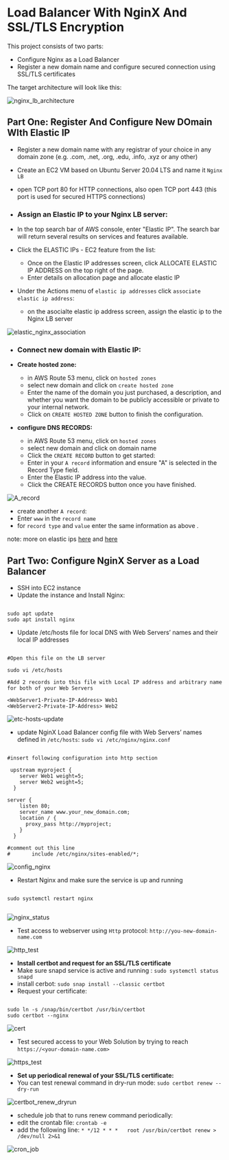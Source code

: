 # Load Balancer With NginX And SSL/TLS Encryption

This project consists of two parts:
- Configure Nginx as a Load Balancer
- Register a new domain name and configure secured connection using SSL/TLS certificates

The target architecture will look like this:

![nginx_lb_architecture](https://user-images.githubusercontent.com/92983658/186160254-c8319f4d-736d-431b-a5ab-c97982a4d6c8.png)

## Part One: Register And Configure New DOmain WIth Elastic IP
- Register a new domain name with any registrar of your choice in any domain zone (e.g. .com, .net, .org, .edu, .info, .xyz or any other)
- Create an EC2 VM based on Ubuntu Server 20.04 LTS and name it `Nginx LB` 
 - open TCP port 80 for HTTP connections, also open TCP port 443 (this port is used for secured HTTPS connections)

- ### Assign an Elastic IP to your Nginx LB server: 
 - In the top search bar of AWS console, enter "Elastic IP". The search bar will return several results on services and features available.
 - Click the ELASTIC IPs - EC2 feature from the list:
   - Once on the Elastic IP addresses screen, click ALLOCATE ELASTIC IP ADDRESS on the top right of the page.
   - Enter details on allocation page and allocate elastic IP
 - Under the Actions menu of `elastic ip addresses` click `associate elastic ip address`:
   - on the asocialte elastic ip address screen, assign the elastic ip to the Nginx LB server

![elastic_nginx_association](https://user-images.githubusercontent.com/92983658/186363962-0491a62c-84ea-465e-8ed6-d57deadd406d.png)


- ### Connect new domain with Elastic IP:
- **Create hosted zone:**
  - in AWS Route 53 menu, click on `hosted zones`
  - select new domain and click on `create hosted zone`
   - Enter the name of the domain you just purchased, a description, and whether you want the domain to be publicly accessible or private to your internal network.
   - Click on `CREATE HOSTED ZONE` button to finish the configuration.  

- **configure DNS RECORDS:**
  - in AWS Route 53 menu, click on `hosted zones`
  - select new domain and click on domain name
   - Click the `CREATE RECORD` button to get started:
   - Enter in your `A record` information and ensure "A" is selected in the Record Type field.
   - Enter the Elastic IP address into the value.
   - Click the CREATE RECORDS button once you have finished.

 ![A_record](https://user-images.githubusercontent.com/92983658/186440451-f0ca251e-8c3a-4086-80ec-10ecba84731d.png)
 
  - create another `A record`:
   - Enter `www` in the `record name`
   - for `record type` and `value` enter the same information as above .
 
 note: more on elastic ips <a href="https://aws.amazon.com/getting-started/hands-on/get-a-domain/">here</a> and <a href="https://medium.com/progress-on-ios-development/connecting-an-ec2-instance-with-a-godaddy-domain-e74ff190c233">here</a>



## Part Two: Configure NginX Server as a Load Balancer

- SSH into EC2 instance
- Update the instance and Install Nginx: 

```

sudo apt update
sudo apt install nginx

```

- Update /etc/hosts file for local DNS with Web Servers’ names  and their local IP addresses

```

#Open this file on the LB server

sudo vi /etc/hosts

#Add 2 records into this file with Local IP address and arbitrary name for both of your Web Servers

<WebServer1-Private-IP-Address> Web1
<WebServer2-Private-IP-Address> Web2

```

![etc-hosts-update](https://user-images.githubusercontent.com/92983658/186168944-217ce448-756c-4c54-b958-da121a4ea6a6.png)


- update NginX Load Balancer config file with  Web Servers’ names defined in `/etc/hosts`: `sudo vi /etc/nginx/nginx.conf`

```

#insert following configuration into http section

 upstream myproject {
    server Web1 weight=5;
    server Web2 weight=5;
  }

server {
    listen 80;
    server_name www.your_new_domain.com;
    location / {
      proxy_pass http://myproject;
    }
  }

#comment out this line
#       include /etc/nginx/sites-enabled/*;

```

![config_nginx](https://user-images.githubusercontent.com/92983658/186703987-07dd1ad4-86b0-4481-8cdc-54be16afb2b6.png)


- Restart Nginx and make sure the service is up and running
```

sudo systemctl restart nginx
  

```

![nginx_status](https://user-images.githubusercontent.com/92983658/186171043-b87c0236-533d-42fa-8345-99a4c6197bb6.png)


- Test access to webserver using `Http` protocol: `http://you-new-domain-name.com`


![http_test](https://user-images.githubusercontent.com/92983658/187036098-fc205cde-405b-4356-ba22-475d03af1895.png)



- **Install certbot and request for an SSL/TLS certificate**
 - Make sure snapd service is active and running : `sudo systemctl status snapd` 
 - install cerbot: `sudo snap install --classic certbot`
 - Request your certificate:
 ```
 
 sudo ln -s /snap/bin/certbot /usr/bin/certbot
 sudo certbot --nginx

```

![cert](https://user-images.githubusercontent.com/92983658/186872705-c3dec8a4-babd-4315-a329-b32325c4d33c.png)


- Test secured access to your Web Solution by trying to reach `https://<your-domain-name.com>`

 ![https_test](https://user-images.githubusercontent.com/92983658/187036461-c87a0e2b-e8e9-47fb-aca6-cb17bc08fb63.png)

 
 
- **Set up periodical renewal of your SSL/TLS certificate:**
 - You can test renewal command in dry-run mode: `sudo certbot renew --dry-run`
 
![certbot_renew_dryrun](https://user-images.githubusercontent.com/92983658/186874355-d8db9e29-c59d-43f5-af7e-09799e4e4d95.png)

 - schedule job that to runs renew command periodically: 
  - edit the crontab file: `crontab -e`
  - add the following line: `* */12 * * *   root /usr/bin/certbot renew > /dev/null 2>&1`
 
 ![cron_job](https://user-images.githubusercontent.com/92983658/187036583-3f55e346-1ad5-4537-91cd-6b70f82b55b8.png)


